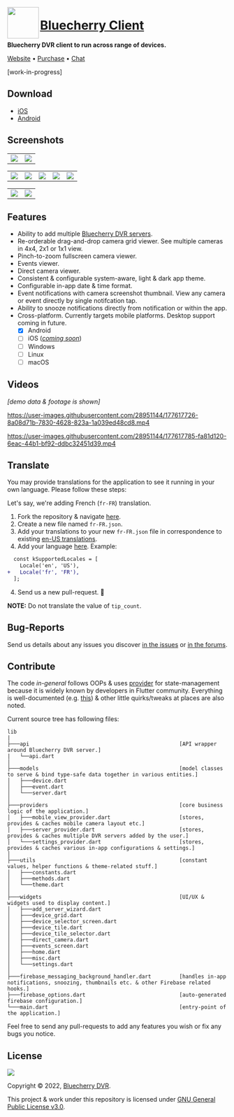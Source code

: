 <img align="left" src="https://avatars.githubusercontent.com/u/618428?s=200&v=4" width="72" height="72"></img>

<h1 align="left"><a href="https://www.bluecherrydvr.com/">Bluecherry Client</a></h1>

**Bluecherry DVR client to run across range of devices.**

<a href="https://www.bluecherrydvr.com/">Website</a> •
<a href="https://www.bluecherrydvr.com/product/v3license/">Purchase</a> •
<a href="https://www.bluecherrydvr.com/chat/">Chat</a>

[work-in-progress]

## Download

<!-- TODO: Add links. -->

- [iOS](#)
- [Android](#)

## Screenshots

<table>
  <tr>
    <td>
      <img src="https://user-images.githubusercontent.com/28951144/177609508-3af6c12b-4579-4c05-813b-6607973ab665.jpg"></img>
    </td>
    <td>
      <img src="https://user-images.githubusercontent.com/28951144/177609575-fde660f3-ab03-4d8a-bfd7-a97542e4ed8c.jpg"></img>
    </td>
  </tr>
</table>
<table>
  <tr>
    <td>
      <img src="https://user-images.githubusercontent.com/28951144/177609733-07d7fdd2-24bb-4977-98b4-8d04d4425950.jpg"></img>
    </td>
    <td>
      <img src="https://user-images.githubusercontent.com/28951144/177609754-0f993bd7-bf11-43ba-8d88-5c25cf6c4a01.jpg"></img>
    </td>
    <td>
      <img src="https://user-images.githubusercontent.com/28951144/177609742-57d93982-8b85-4ea8-b172-9f131a701459.jpg"></img>
    </td>
    <td>
      <img src="https://user-images.githubusercontent.com/28951144/177610286-43e8b910-a44c-40f8-a773-4f7752fa360d.jpg"></img>
    </td>
    <td>
      <img src="https://user-images.githubusercontent.com/28951144/177610405-7b528cb2-e24d-4fda-85c9-b68cfd2bb0cc.jpg"></img>
    </td>
  </tr>
</table>
<table>
  <tr>
    <td>
      <img src="https://user-images.githubusercontent.com/28951144/177611699-21f16db0-04a6-4fd4-a1d9-e961dce3f40e.jpg"></img>
    </td>
    <td>
      <img src="https://user-images.githubusercontent.com/28951144/177611704-0c79353e-f8fe-43b5-b63d-188d25325df2.jpg"></img>
    </td>
  </tr>
</table>

## Features

- Ability to add multiple [Bluecherry DVR servers](https://www.bluecherrydvr.com/downloads/).
- Re-orderable drag-and-drop camera grid viewer. See multiple cameras in 4x4, 2x1 or 1x1 view.
- Pinch-to-zoom fullscreen camera viewer.
- Events viewer.
- Direct camera viewer.
- Consistent & configurable system-aware, light & dark app theme.
- Configurable in-app date & time format.
- Event notifications with camera screenshot thumbnail. View any camera or event directly by single notifcation tap.
- Ability to snooze notifications directly from notification or within the app.
- Cross-platform. Currently targets mobile platforms. Desktop support coming in future.
  - [x] Android
  - [ ] iOS ([_coming soon_](https://github.com/bluecherrydvr/unity/issues/5))
  - [ ] Windows
  - [ ] Linux
  - [ ] macOS

## Videos

_[demo data & footage is shown]_

https://user-images.githubusercontent.com/28951144/177617726-8a08d71b-7830-4628-823a-1a039ed48cd8.mp4

https://user-images.githubusercontent.com/28951144/177617785-fa81d120-6eac-44b1-bf92-ddbc32451d39.mp4

## Translate

You may provide translations for the application to see it running in your own language. Please follow these steps:

Let's say, we're adding French (`fr-FR`) translation.

1. Fork the repository & navigate [here](https://github.com/bluecherrydvr/unity/tree/main/assets/translations).
2. Create a new file named `fr-FR.json`.
3. Add your translations to your new `fr-FR.json` file in correspondence to existing [en-US translations](https://github.com/bluecherrydvr/unity/blob/main/assets/translations/en-US.json).
4. Add your language [here](https://github.com/bluecherrydvr/unity/blob/fce2aad3213298f70e91eb549a71699826e5c6e4/lib/utils/constants.dart#L26). Example:

```diff
  const kSupportedLocales = [
    Locale('en', 'US'),
+   Locale('fr', 'FR'),
  ];
```

4. Send us a new pull-request. 🎉

**NOTE:** Do not translate the value of `tip_count`.

## Bug-Reports

Send us details about any issues you discover [in the issues](https://github.com/bluecherrydvr/unity/issues) or [in the forums](https://forums.bluecherrydvr.com/).

## Contribute

The code _in-general_ follows OOPs & uses [provider](https://github.com/rrousselGit/provider) for state-management because it is widely known by developers in Flutter community.
Everything is well-documented (e.g. [this](https://github.com/bluecherrydvr/unity/blob/fce2aad3213298f70e91eb549a71699826e5c6e4/lib/providers/mobile_view_provider.dart#L28-L35)) & other little quirks/tweaks at places are also noted.

Current source tree has following files:

```
lib
|
├───api                                                [API wrapper around Bluecherry DVR server.]
|   └──api.dart
│
├───models                                             [model classes to serve & bind type-safe data together in various entities.]
│   ├───device.dart
│   ├───event.dart
│   └───server.dart
│
├───providers                                          [core business logic of the application.]
│   ├───mobile_view_provider.dart                      [stores, provides & caches mobile camera layout etc.]
│   ├───server_provider.dart                           [stores, provides & caches multiple DVR servers added by the user.]
│   └───settings_provider.dart                         [stores, provides & caches various in-app configurations & settings.]
│
├───utils                                              [constant values, helper functions & theme-related stuff.]
│   ├───constants.dart
│   ├───methods.dart
│   └───theme.dart
│
├───widgets                                            [UI/UX & widgets used to display content.]
│   ├───add_server_wizard.dart
│   ├───device_grid.dart
│   ├───device_selector_screen.dart
│   ├───device_tile.dart
│   ├───device_tile_selector.dart
│   ├───direct_camera.dart
│   ├───events_screen.dart
│   ├───home.dart
│   ├───misc.dart
│   └───settings.dart
│
├───firebase_messaging_background_handler.dart         [handles in-app notifications, snoozing, thumbnails etc. & other Firebase related hooks.]
├───firebase_options.dart                              [auto-generated firebase configuration.]
└───main.dart                                          [entry-point of the application.]

```

Feel free to send any pull-requests to add any features you wish or fix any bugs you notice.

## License 

[![](https://camo.githubusercontent.com/317e8956b95d7cd7ebdc2a75b836f19dee3c1ae5fa0fce5b277338e648880d4f/68747470733a2f2f7777772e676e752e6f72672f67726170686963732f67706c76332d3132377835312e706e67)](https://www.gnu.org/licenses/gpl-3.0.en.html)

Copyright © 2022, [Bluecherry DVR](https://www.bluecherrydvr.com/).

This project & work under this repository is licensed under [GNU General Public License v3.0](https://www.gnu.org/licenses/gpl-3.0.en.html).
